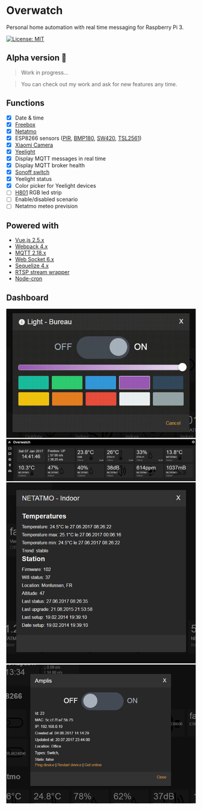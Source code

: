 # Overwatch

Personal home automation with real time messaging for Raspberry Pi 3.

[![License: MIT](https://img.shields.io/badge/license-MIT-blue.svg)](https://github.com/Wifsimster/overwatch/blob/master/LICENSE)

## Alpha version :shit:

> Work in progress...

> You can check out my work and ask for new features any time.

## Functions

- [x] Date & time
- [x] [Freebox](https://dev.freebox.fr/sdk/)
- [x] [Netatmo](https://github.com/karbassi/netatmo)
- [x] ESP8266 sensors ([PIR](https://github.com/Wifsimster/pir-mqtt), [BMP180](https://github.com/Wifsimster/bmp180-mqtt), [SW420](https://github.com/Wifsimster/sw420-mqtt), [TSL2561](https://github.com/Wifsimster/tsl2561-mqtt))
- [x] [Xiaomi Camera](http://www.gearbest.com/ip-cameras/pp_615275.html)
- [x] [Yeelight](https://github.com/pmdroid/yeelight-wifi)
- [x] Display MQTT messages in real time
- [x] Display MQTT broker health
- [x] [Sonoff switch](https://www.itead.cc/sonoff-wifi-wireless-switch.html)
- [x] Yeelight status
- [x] Color picker for Yeelight devices
- [ ] [H801](https://github.com/Wifsimster/h801-mqtt/tree/master) RGB led strip
- [ ] Enable/disabled scenario
- [ ] Netatmo meteo prevision

## Powered with

- [Vue.js 2.5.x](https://vuejs.org/)
- [Webpack 4.x](https://webpack.js.org/)
- [MQTT 2.18.x](https://github.com/mqttjs/MQTT.js)
- [Web Socket 6.x](https://github.com/websockets/ws)
- [Sequelize 4.x](http://docs.sequelizejs.com/en/v3/)
- [RTSP stream wrapper](https://github.com/Wifsimster/node-rtsp-stream-es6)
- [Node-cron](https://github.com/merencia/node-cron)

## Dashboard

![scheme](https://github.com/Wifsimster/overwatch/blob/master/img/light_modal.gif)
![scheme](https://github.com/Wifsimster/overwatch/blob/master/img/cover.png)
![scheme](https://github.com/Wifsimster/overwatch/blob/master/img/cover_02.png)
![scheme](https://github.com/Wifsimster/overwatch/blob/master/img/cover_03.png)
